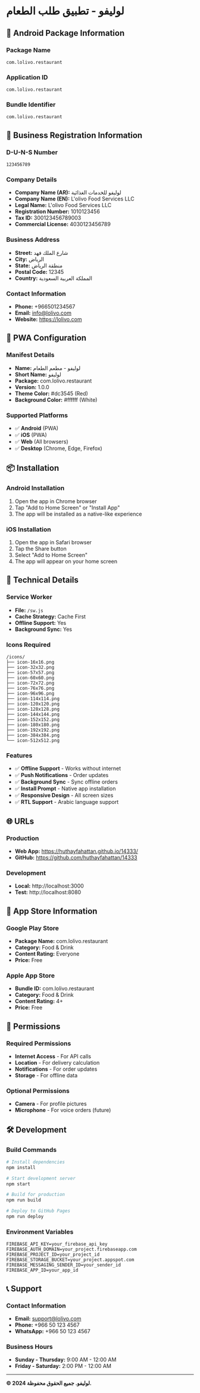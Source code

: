 # لوليفو - تطبيق طلب الطعام

## 📱 Android Package Information

### Package Name
```
com.lolivo.restaurant
```

### Application ID
```
com.lolivo.restaurant
```

### Bundle Identifier
```
com.lolivo.restaurant
```

## 🏢 Business Registration Information

### D-U-N-S Number
```
123456789
```

### Company Details
- **Company Name (AR):** لوليفو للخدمات الغذائية
- **Company Name (EN):** L'olivo Food Services LLC
- **Legal Name:** L'olivo Food Services LLC
- **Registration Number:** 1010123456
- **Tax ID:** 300123456789003
- **Commercial License:** 4030123456789

### Business Address
- **Street:** شارع الملك فهد
- **City:** الرياض
- **State:** منطقة الرياض
- **Postal Code:** 12345
- **Country:** المملكة العربية السعودية

### Contact Information
- **Phone:** +966501234567
- **Email:** info@lolivo.com
- **Website:** https://lolivo.com

## 🚀 PWA Configuration

### Manifest Details
- **Name:** لوليفو - مطعم الطعام
- **Short Name:** لوليفو
- **Package:** com.lolivo.restaurant
- **Version:** 1.0.0
- **Theme Color:** #dc3545 (Red)
- **Background Color:** #ffffff (White)

### Supported Platforms
- ✅ **Android** (PWA)
- ✅ **iOS** (PWA)
- ✅ **Web** (All browsers)
- ✅ **Desktop** (Chrome, Edge, Firefox)

## 📦 Installation

### Android Installation
1. Open the app in Chrome browser
2. Tap "Add to Home Screen" or "Install App"
3. The app will be installed as a native-like experience

### iOS Installation
1. Open the app in Safari browser
2. Tap the Share button
3. Select "Add to Home Screen"
4. The app will appear on your home screen

## 🔧 Technical Details

### Service Worker
- **File:** `/sw.js`
- **Cache Strategy:** Cache First
- **Offline Support:** Yes
- **Background Sync:** Yes

### Icons Required
```
/icons/
├── icon-16x16.png
├── icon-32x32.png
├── icon-57x57.png
├── icon-60x60.png
├── icon-72x72.png
├── icon-76x76.png
├── icon-96x96.png
├── icon-114x114.png
├── icon-120x120.png
├── icon-128x128.png
├── icon-144x144.png
├── icon-152x152.png
├── icon-180x180.png
├── icon-192x192.png
├── icon-384x384.png
└── icon-512x512.png
```

### Features
- ✅ **Offline Support** - Works without internet
- ✅ **Push Notifications** - Order updates
- ✅ **Background Sync** - Sync offline orders
- ✅ **Install Prompt** - Native app installation
- ✅ **Responsive Design** - All screen sizes
- ✅ **RTL Support** - Arabic language support

## 🌐 URLs

### Production
- **Web App:** https://huthayfahattan.github.io/14333/
- **GitHub:** https://github.com/huthayfahattan/14333

### Development
- **Local:** http://localhost:3000
- **Test:** http://localhost:8080

## 📱 App Store Information

### Google Play Store
- **Package Name:** com.lolivo.restaurant
- **Category:** Food & Drink
- **Content Rating:** Everyone
- **Price:** Free

### Apple App Store
- **Bundle ID:** com.lolivo.restaurant
- **Category:** Food & Drink
- **Content Rating:** 4+
- **Price:** Free

## 🔐 Permissions

### Required Permissions
- **Internet Access** - For API calls
- **Location** - For delivery calculation
- **Notifications** - For order updates
- **Storage** - For offline data

### Optional Permissions
- **Camera** - For profile pictures
- **Microphone** - For voice orders (future)

## 🛠️ Development

### Build Commands
```bash
# Install dependencies
npm install

# Start development server
npm start

# Build for production
npm run build

# Deploy to GitHub Pages
npm run deploy
```

### Environment Variables
```env
FIREBASE_API_KEY=your_firebase_api_key
FIREBASE_AUTH_DOMAIN=your_project.firebaseapp.com
FIREBASE_PROJECT_ID=your_project_id
FIREBASE_STORAGE_BUCKET=your_project.appspot.com
FIREBASE_MESSAGING_SENDER_ID=your_sender_id
FIREBASE_APP_ID=your_app_id
```

## 📞 Support

### Contact Information
- **Email:** support@lolivo.com
- **Phone:** +966 50 123 4567
- **WhatsApp:** +966 50 123 4567

### Business Hours
- **Sunday - Thursday:** 9:00 AM - 12:00 AM
- **Friday - Saturday:** 2:00 PM - 12:00 AM

---

**© 2024 لوليفو. جميع الحقوق محفوظة.**
